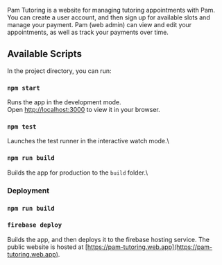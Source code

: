 Pam Tutoring is a website for managing tutoring appointments with Pam.  You can create a user account, and then sign up for available slots and manage your payment.  Pam (web admin) can view and edit your appointments, as well as track your payments over time.

## Available Scripts

In the project directory, you can run:

### `npm start`

Runs the app in the development mode.\
Open [http://localhost:3000](http://localhost:3000) to view it in your browser.

### `npm test`

Launches the test runner in the interactive watch mode.\

### `npm run build`

Builds the app for production to the `build` folder.\

### Deployment

### `npm run build`
### `firebase deploy`

Builds the app, and then deploys it to the firebase hosting service.  The public website is hosted at [https://pam-tutoring.web.app](https://pam-tutoring.web.app).

